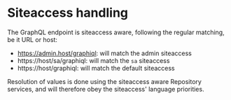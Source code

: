 # Siteaccess handling

The GraphQL endpoint is siteaccess aware, following the regular matching, be it URL or host:
- https://admin.host/graphiql: will match the admin siteaccess
- https://host/sa/graphiql: will match the `sa` siteaccess
- https://host/graphiql: will match the default siteaccess

Resolution of values is done using the siteaccess aware Repository services, and will therefore
obey the siteaccess' language priorities.